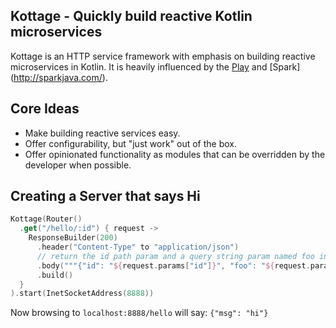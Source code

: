 ## Kottage - Quickly build reactive Kotlin microservices
Kottage is an HTTP service framework with emphasis on building reactive microservices in Kotlin. It is heavily influenced by 
the [Play](https://playframework.com/) and [Spark] (http://sparkjava.com/).

## Core Ideas
* Make building reactive services easy.
* Offer configurability, but "just work" out of the box.
* Offer opinionated functionality as modules that can be overridden by the developer when possible.

## Creating a Server that says Hi
```kotlin
Kottage(Router()
  .get("/hello/:id") { request ->
    ResponseBuilder(200)
      .header("Content-Type" to "application/json")
      // return the id path param and a query string param named foo in the response body as JSON
      .body("""{"id": "${request.params["id"]}", "foo": "${request.params["foo"]}}""")
      .build()
  }
).start(InetSocketAddress(8888))
```
Now browsing to `localhost:8888/hello` will say: `{"msg": "hi"}`
